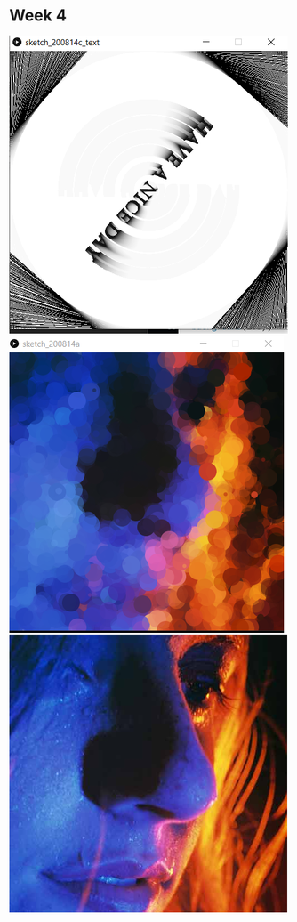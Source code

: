 # Week 4
![image](https://github.com/ShidiX-1/Slave-to-the-Algorithm-A1/blob/master/week%204/WeChat%20Image_20200924111918.png)
![image](https://github.com/ShidiX-1/Slave-to-the-Algorithm-A1/blob/master/week%204/WeChat%20Screenshot_20200924194657.png)
![image](https://github.com/ShidiX-1/Slave-to-the-Algorithm-A1/blob/master/week%204/untitled-article-1460557037-body-image-1460557531.jpg)
